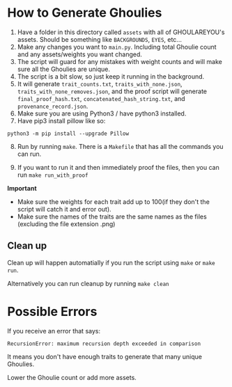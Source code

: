 # How to Generate Ghoulies

1. Have a folder in this directory called `assets` with all of GHOULAREYOU's assets. Should be something like `BACKGROUNDS`, `EYES`, etc...
2. Make any changes you want to `main.py`. Including total Ghoulie count and any assets/weights you want changed.
3. The script will guard for any mistakes with weight counts and will make sure all the Ghoulies are unique.
4. The script is a bit slow, so just keep it running in the background.
5. It will generate `trait_counts.txt`, `traits_with_none.json`, `traits_with_none_removes.json`, and the proof script will generate `final_proof_hash.txt`, `concatenated_hash_string.txt`, and `provenance_record.json`.
6. Make sure you are using Python3 / have python3 installed.
7. Have pip3 install pillow like so:

```
python3 -m pip install --upgrade Pillow
```

8. Run by running `make`. There is a `Makefile` that has all the commands you can run.

9. If you want to run it and then immediately proof the files, then you can run `make run_with_proof`

**Important**

- Make sure the weights for each trait add up to 100(if they don't the script will catch it and error out).
- Make sure the names of the traits are the same names as the files (excluding the file extension .png)

## Clean up

Clean up will happen automatially if you run the script using `make` or `make run`.

Alternatively you can run cleanup by running `make clean`

# Possible Errors

If you receive an error that says:

```
RecursionError: maximum recursion depth exceeded in comparison
```

It means you don't have enough traits to generate that many unique Ghoulies.

Lower the Ghoulie count or add more assets.
